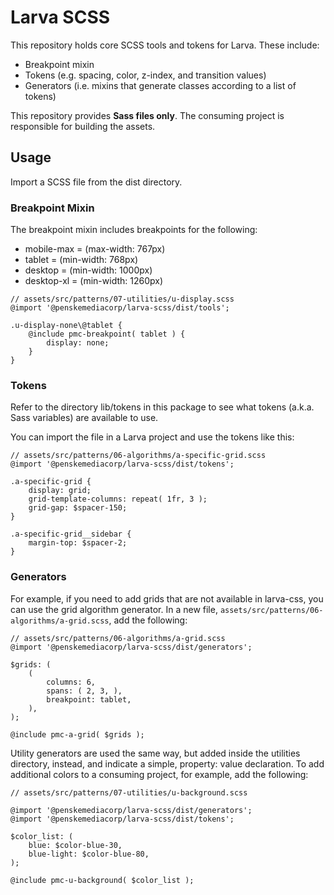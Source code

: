 # Larva SCSS

This repository holds core SCSS tools and tokens for Larva.  These include:

- Breakpoint mixin
- Tokens (e.g. spacing, color, z-index, and transition values)
- Generators (i.e. mixins that generate classes according to a list of tokens)

This repository provides **Sass files only**. The consuming project is responsible for building the assets.

## Usage

Import a SCSS file from the dist directory. 

### Breakpoint Mixin

The breakpoint mixin includes breakpoints for the following:

* mobile-max = (max-width: 767px)
* tablet = (min-width: 768px)
* desktop = (min-width: 1000px)
* desktop-xl = (min-width: 1260px)

```language:scss
// assets/src/patterns/07-utilities/u-display.scss
@import '@penskemediacorp/larva-scss/dist/tools';

.u-display-none\@tablet {
	@include pmc-breakpoint( tablet ) {
		display: none;
	}
}
```

### Tokens

Refer to the directory lib/tokens in this package to see what tokens (a.k.a. Sass variables) are available to use.

You can import the file in a Larva project and use the tokens like this:

```language:scss
// assets/src/patterns/06-algorithms/a-specific-grid.scss
@import '@penskemediacorp/larva-scss/dist/tokens';

.a-specific-grid {
	display: grid;
	grid-template-columns: repeat( 1fr, 3 );
	grid-gap: $spacer-150;
}

.a-specific-grid__sidebar {
	margin-top: $spacer-2;
}
```

### Generators

For example, if you need to add grids that are not available in larva-css, you can use the grid algorithm generator. In a new file, `assets/src/patterns/06-algorithms/a-grid.scss`, add the following:

```language:scss
// assets/src/patterns/06-algorithms/a-grid.scss
@import '@penskemediacorp/larva-scss/dist/generators';

$grids: (
	(
		columns: 6,
		spans: ( 2, 3, ),
		breakpoint: tablet,
	),
);

@include pmc-a-grid( $grids );
```

Utility generators are used the same way, but added inside the utilities directory, instead, and indicate a simple, property: value declaration. To add additional colors to a consuming project, for example, add the following:

```language:scss
// assets/src/patterns/07-utilities/u-background.scss

@import '@penskemediacorp/larva-scss/dist/generators';
@import '@penskemediacorp/larva-scss/dist/tokens';

$color_list: (
	blue: $color-blue-30,
	blue-light: $color-blue-80,
);

@include pmc-u-background( $color_list );
```
